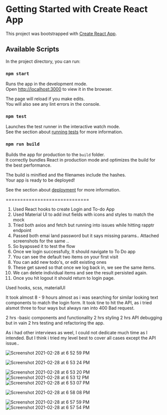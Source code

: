 # Getting Started with Create React App

This project was bootstrapped with [Create React App](https://github.com/facebook/create-react-app).

## Available Scripts

In the project directory, you can run:

### `npm start`

Runs the app in the development mode.\
Open [http://localhost:3000](http://localhost:3000) to view it in the browser.

The page will reload if you make edits.\
You will also see any lint errors in the console.

### `npm test`

Launches the test runner in the interactive watch mode.\
See the section about [running tests](https://facebook.github.io/create-react-app/docs/running-tests) for more information.

### `npm run build`

Builds the app for production to the `build` folder.\
It correctly bundles React in production mode and optimizes the build for the best performance.

The build is minified and the filenames include the hashes.\
Your app is ready to be deployed!

See the section about [deployment](https://facebook.github.io/create-react-app/docs/deployment) for more information.

=============================

1. Used React hooks to create Login and To-do App
2. Used Material UI to add inut fields with icons and styles to match the mock
3. Tried both axios and fetch but running into issues while hitting rapptr endpoint 
4. Passed both emai land password but it says missing params.. Attached screenshots for the same ..
5. So byapssed it to test the flow
6. Once we login successfully, It should navigate to To Do app
7. You can see the default two items on your first visit
8. You can add new todo's, or edit existing ones
9. These get saved so that once we log back in, we see the same items.
10. We can delete individual items and see the result persisted again.
11. Once you hit logout it should return to login page.

Used hooks, scss, materialUI

It took almost 8 - 9  hours almost as i was searching for similar looking text components to match the login form.
It took tine to hit the API, as i tried alsmot three to four ways but always ran into 400 Bad request.

2 hrs -basic components and functionality
2 hrs styling
2 hrs API debugging but in vain
2 hrs testing and refactoring the app.

As i had other interviews as weel, I could not dedicate much time as I intended.
But I think i tried my level best to cover all cases except the API issue..

![Screenshot 2021-02-28 at 6 52 59 PM](https://user-images.githubusercontent.com/79813386/109438098-516dd400-79f6-11eb-8b88-6901e889887f.png)


![Screenshot 2021-02-28 at 6 53 24 PM](https://user-images.githubusercontent.com/79813386/109438093-503ca700-79f6-11eb-90dc-892bfa74c7e7.png)

![Screenshot 2021-02-28 at 6 53 20 PM](https://user-images.githubusercontent.com/79813386/109438094-50d53d80-79f6-11eb-84ea-eee5af1f9039.png)
![Screenshot 2021-02-28 at 6 53 12 PM](https://user-images.githubusercontent.com/79813386/109438096-50d53d80-79f6-11eb-94f0-3fa25d4f2f21.png)
![Screenshot 2021-02-28 at 6 53 07 PM](https://user-images.githubusercontent.com/79813386/109438097-516dd400-79f6-11eb-901a-ee6dc55e93cb.png)

![Screenshot 2021-02-28 at 6 58 08 PM](https://user-images.githubusercontent.com/79813386/109438255-2932a500-79f7-11eb-8764-73349c1d2dc0.png)

![Screenshot 2021-02-28 at 6 57 59 PM](https://user-images.githubusercontent.com/79813386/109438256-29cb3b80-79f7-11eb-8413-ffe7775ce29f.png)
![Screenshot 2021-02-28 at 6 57 54 PM](https://user-images.githubusercontent.com/79813386/109438258-29cb3b80-79f7-11eb-9f2a-c0d04c792642.png)
